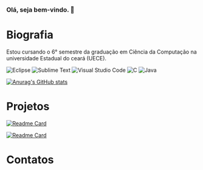 ### Olá, seja bem-vindo. 👋

# Biografia

Estou cursando o 6° semestre da graduação em Ciência da Computação na universidade Estadual do ceará (UECE).

![Eclipse](https://img.shields.io/badge/Eclipse-2C2255?style=for-the-badge&logo=eclipse&logoColor=white)
![Sublime Text](https://img.shields.io/badge/sublime_text-%23575757.svg?&style=for-the-badge&logo=sublime-text&logoColor=important)
![Visual Studio Code](https://img.shields.io/badge/Visual_Studio_Code-0078D4?style=for-the-badge&logo=visual%20studio%20code&logoColor=white)
![C](https://img.shields.io/badge/C-00599C?style=for-the-badge&logo=c&logoColor=white)
![Java](https://img.shields.io/badge/Java-ED8B00?style=for-the-badge&logo=java&logoColor=white)

[![Anurag's GitHub stats](https://github-readme-stats.vercel.app/api?username=PauloHenriquesf-dev&theme=dark)](https://github.com/anuraghazra/githubreadme-stats)

# Projetos

[![Readme Card](https://github-readme-stats.vercel.app/api/pin/?username=PauloHenriquesf-dev&repo=PauloHenriquesf-dev.github.io)](https://github.com/PauloHenriquesf-dev/PauloHenriquesf-dev.github.io)

[![Readme Card](https://github-readme-stats.vercel.app/api/pin/?username=PauloHenriquesf-dev&repo=PauloHenriquesf-dev-tarefa.github.io)](https://github.com/anuraghazra/github-readme-stats)

<!--
[<img src]
-->

# Contatos

<!--
**PauloHenriquesf-dev/PauloHenriquesf-dev** is a ✨ _special_ ✨ repository because its `README.md` (this file) appears on your GitHub profile.

Here are some ideas to get you started:

- 🔭 I’m currently working on ...
- 🌱 I’m currently learning ...
- 👯 I’m looking to collaborate on ...
- 🤔 I’m looking for help with ...
- 💬 Ask me about ...
- 📫 How to reach me: ...
- 😄 Pronouns: ...
- ⚡ Fun fact: ...
-->
